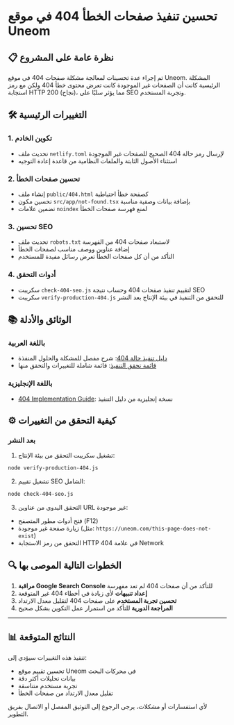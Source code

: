 # تحسين تنفيذ صفحات الخطأ 404 في موقع Uneom

## 📋 نظرة عامة على المشروع

تم إجراء عدة تحسينات لمعالجة مشكلة صفحات 404 في موقع Uneom. المشكلة الرئيسية كانت أن الصفحات غير الموجودة كانت تعرض محتوى خطأ 404 ولكن مع رمز استجابة HTTP 200 (نجاح)، مما يؤثر سلبًا على SEO وتجربة المستخدم.

## 🛠️ التغييرات الرئيسية

### 1. تكوين الخادم
- تحديث ملف `netlify.toml` لإرسال رمز حالة 404 الصحيح للصفحات غير الموجودة
- استثناء الأصول الثابتة والملفات النظامية من قاعدة إعادة التوجيه

### 2. تحسين صفحات الخطأ
- إنشاء ملف `public/404.html` كصفحة خطأ احتياطية
- تحسين مكون `src/app/not-found.tsx` بإضافة بيانات وصفية مناسبة
- تضمين علامات `noindex` لمنع فهرسة صفحات الخطأ

### 3. تحسين SEO
- تحديث ملف `robots.txt` لاستبعاد صفحات 404 من الفهرسة
- إضافة عناوين ووصف مناسب لصفحات الخطأ
- التأكد من أن كل صفحات الخطأ تعرض رسائل مفيدة للمستخدم

### 4. أدوات التحقق
- سكريبت `check-404-seo.js` لتقييم تنفيذ صفحات 404 وحساب نتيجة SEO
- سكريبت `verify-production-404.js` للتحقق من التنفيذ في بيئة الإنتاج بعد النشر

## 📚 الوثائق والأدلة

### باللغة العربية
- [دليل تنفيذ حالة 404](./404-status-implementation.md): شرح مفصل للمشكلة والحلول المنفذة
- [قائمة تحقق التنفيذ](./404-implementation-checklist.md): قائمة شاملة للتغييرات والتحقق منها

### باللغة الإنجليزية
- [404 Implementation Guide](./404-implementation-english.md): نسخة إنجليزية من دليل التنفيذ

## ⚙️ كيفية التحقق من التغييرات

### بعد النشر
1. تشغيل سكريبت التحقق من بيئة الإنتاج:
```bash
node verify-production-404.js
```

2. تشغيل تقييم SEO الشامل:
```bash
node check-404-seo.js
```

3. التحقق اليدوي من عناوين URL غير موجودة:
- فتح أدوات مطور المتصفح (F12)
- زيارة صفحة غير موجودة (مثل: `https://uneom.com/this-page-does-not-exist`)
- التحقق من رمز الاستجابة HTTP 404 في علامة Network

## 🔍 الخطوات التالية الموصى بها

1. **مراقبة Google Search Console** للتأكد من أن صفحات 404 لم تعد مفهرسة
2. **إعداد تنبيهات** لأي زيادة في أخطاء 404 غير المتوقعة
3. **تحسين تجربة المستخدم** على صفحات 404 لتقليل معدل الارتداد
4. **المراجعة الدورية** للتأكد من استمرار عمل التكوين بشكل صحيح

---

## 📊 النتائج المتوقعة

تنفيذ هذه التغييرات سيؤدي إلى:
- تحسين تقييم موقع Uneom في محركات البحث
- بيانات تحليلات أكثر دقة
- تجربة مستخدم متناسقة
- تقليل معدل الارتداد من صفحات الخطأ

لأي استفسارات أو مشكلات، يرجى الرجوع إلى التوثيق المفصل أو الاتصال بفريق التطوير. 